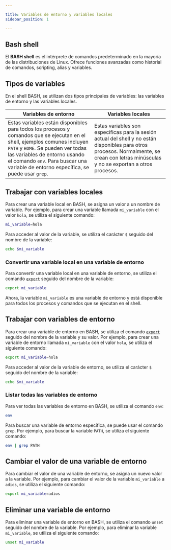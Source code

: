 ```yaml
---

title: Variables de entorno y variables locales
sidebar_position: 1

---
```


<Card>
    
## Bash shell

El **BASH shell** es el intérprete de comandos predeterminado en la mayoría de las distribuciones de Linux. Ofrece funciones avanzadas como historial de comandos, scripting, alias y variables.

</Card>

<Card>
    
## Tipos de variables

En el shell BASH, se utilizan dos tipos principales de variables: las variables de entorno y las variables locales.

|Variables de entorno|Variables locales|
|---|---|
|Estas variables están disponibles para todos los procesos y comandos que se ejecutan en el shell, ejemplos comunes incluyen `PATH` y `HOME`. Se pueden ver todas las variables de entorno usando el comando `env`. Para buscar una variable de entorno específica, se puede usar `grep`.| Estas variables son específicas para la sesión actual del shell y no están disponibles para otros procesos. Normalmente, se crean con letras minúsculas y no se exportan a otros procesos.|

    
## Trabajar con variables locales

Para crear una variable local en BASH, se asigna un valor a un nombre de variable. Por ejemplo, para crear una variable llamada `mi_variable` con el valor `hola`, se utiliza el siguiente comando:

```bash
mi_variable=hola
```

Para acceder al valor de la variable, se utiliza el carácter `$` seguido del nombre de la variable:

```bash
echo $mi_variable
```

### Convertir una variable local en una variable de entorno

Para convertir una variable local en una variable de entorno, se utiliza el comando [`export`](../Comandos/Variables%20de%20entorno%20y%20shell/Export.md) seguido del nombre de la variable:

```bash
export mi_variable
```

Ahora, la variable `mi_variable` es una variable de entorno y está disponible para todos los procesos y comandos que se ejecutan en el shell.

</Card>

<Card>
    
## Trabajar con variables de entorno

Para crear una variable de entorno en BASH, se utiliza el comando [`export`](../Comandos/Variables%20de%20entorno%20y%20shell/Export.md) seguido del nombre de la variable y su valor. Por ejemplo, para crear una variable de entorno llamada `mi_variable` con el valor `hola`, se utiliza el siguiente comando:

```bash
export mi_variable=hola
```

Para acceder al valor de la variable de entorno, se utiliza el carácter `$` seguido del nombre de la variable:

```bash
echo $mi_variable
```

### Listar todas las variables de entorno

Para ver todas las variables de entorno en BASH, se utiliza el comando `env`:

```bash
env
```

Para buscar una variable de entorno específica, se puede usar el comando `grep`. Por ejemplo, para buscar la variable `PATH`, se utiliza el siguiente comando:

```bash
env | grep PATH
```

## Cambiar el valor de una variable de entorno

Para cambiar el valor de una variable de entorno, se asigna un nuevo valor a la variable. Por ejemplo, para cambiar el valor de la variable `mi_variable` a `adios`, se utiliza el siguiente comando:

```bash
export mi_variable=adios
```

## Eliminar una variable de entorno

Para eliminar una variable de entorno en BASH, se utiliza el comando `unset` seguido del nombre de la variable. Por ejemplo, para eliminar la variable `mi_variable`, se utiliza el siguiente comando:

```bash
unset mi_variable
```

</Card>